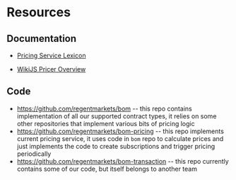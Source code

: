 # Resources


## Documentation

- [Pricing Service Lexicon](lexicon.md)

- [WikiJS Pricer Overview](https://wikijs.deriv.cloud/en/engineering/trading-engineering/pricer/pricer-overview)

## Code

- https://github.com/regentmarkets/bom -- this repo contains implementation of all our supported contract types, it relies on some other repositories that implement various bits of pricing logic
- https://github.com/regentmarkets/bom-pricing -- this repo implements current pricing service, it uses code in `bom` repo to calculate prices and just implements the code to create subscriptions and trigger pricing periodically
- https://github.com/regentmarkets/bom-transaction -- this repo currently contains some of our code, but itself belongs to another team

